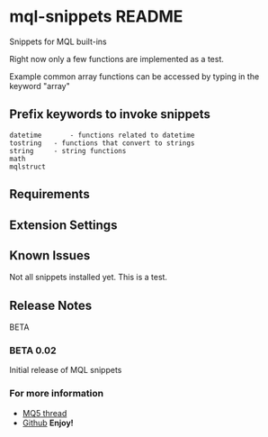 # mql-snippets README

Snippets for MQL built-ins

Right now only a few functions are implemented as a test. 

Example common array functions can be accessed by typing in the keyword "array"


## Prefix keywords to invoke snippets
```
datetime       - functions related to datetime
tostring   - functions that convert to strings
string     - string functions
math
mqlstruct

```


## Requirements


## Extension Settings


## Known Issues

Not all snippets installed yet. This is a test.

## Release Notes

BETA

### BETA 0.02

Initial release of MQL snippets


### For more information

* [MQ5 thread](https://www.mql5.com/en/forum/222553)
* [Github](https://github.com/nicholishen/mql-snippets-for-VScode)
**Enjoy!**